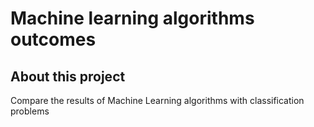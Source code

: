 # Machine learning algorithms outcomes

## About this project

Compare the results of Machine Learning algorithms with classification problems

